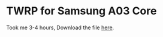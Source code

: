 # TWRP for Samsung A03 Core

Took me 3-4 hours, Download the file [here](https://github.com/XanderFromFortnite/Twrp_a30core/releases).
